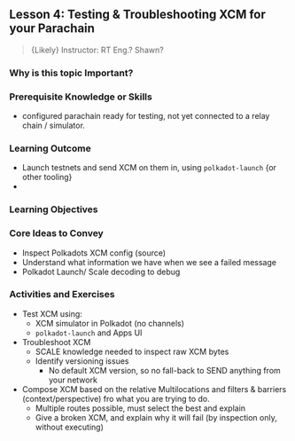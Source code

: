 ## Lesson 4: Testing & Troubleshooting XCM for your Parachain

> {Likely} Instructor: RT Eng.? Shawn?

### Why is this topic Important?

### Prerequisite Knowledge or Skills

- configured parachain ready for testing, not yet connected to a relay chain / simulator.

### Learning Outcome

- Launch testnets and send XCM on them in, using `polkadot-launch` {or other tooling}
-

### Learning Objectives

### Core Ideas to Convey

- Inspect Polkadots XCM config (source)
- Understand what information we have when we see a failed message
- Polkadot Launch/ Scale decoding to debug

### Activities and Exercises

- Test XCM using:
  - XCM simulator in Polkadot (no channels)
  - `polkadot-launch` and Apps UI
- Troubleshoot XCM
  - SCALE knowledge needed to inspect raw XCM bytes
  - Identify versioning issues
    - No default XCM version, so no fall-back to SEND anything from your network
- Compose XCM based on the relative Multilocations and filters & barriers (context/perspective) fro what you are trying to do.
  - Multiple routes possible, must select the best and explain
  - Give a broken XCM, and explain why it will fail (by inspection only, without executing)
